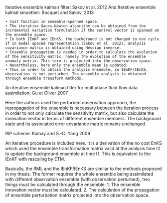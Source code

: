 Iterative ensemble kalman filter: Sakov et al, 2012
And Iterative ensemble kalmal smoother: Bocquet and Sakov, 2013

	• Cost function in ensemble-spanned space.
	• The iterative Gauss-Newton algorithm can be obtained from the incremental variation formulation if the control vector is spanned on the ensemble space.
	• In both IEnKF and IEnKS, the background is not changed in one cycle. If in model spaced representation (Sakov et al. 2012), analysis covariance matrix is obtained using Hessian inverse.
	• Ensemble propagation is needed in order to calculate the evolution of the sensitivity matrix, namely the evolution of the ensemble anomaly matrix. This term is projected into the observation space.
	• Nevertheless, here only the ensemble mean is updated.
	• Thus in order to obtain the analysis ensemble, in IEnKF/IEnKS, observation is not perturbed. The ensemble analysis is obtained through ensemble transform methods. 

An iterative ensemble kalman filter for multiphase fluid flow data assimilation: Gu et Oliver 2007

Here the authors used the perturbed observation approach, the repropagation of the ensemble is necessary between the iteration process in order to not only calculate the sensitivity matrix, but also calculate the innovation vector in terms of different ensemble members. The background state and its associated error covariance matrix remains unchanged.

RIP scheme: Kalnay and S.-C. Yang 2009

An iterative  procedure is included here. It is a derivation of the no cost EnKS which used the ensemble transformation matrix valid at the analysis time t2 to update the background ensemble at time t1. This is equivalent to the IEnKF with rescaling by ETM.

Basically, the RML and the IEnKF/IEnKS are similar to the methods proposed in my thesis. The former requires the whole ensemble being assimilated with different observation ensemble (with observation perturbed), two things must be calculated through the ensemble:
	1. The ensemble innovation vector must be calculated.
	2. The calculation of the propagation of ensemble perturbation matrix projected into the observation space.
